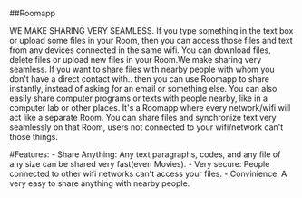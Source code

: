##Roomapp

WE MAKE SHARING VERY SEAMLESS. 
If you type something in the text box or upload some files in your Room, then you can access those files and text from any devices connected in the same wifi. 
You can download files, delete files or upload new files in your Room.We make sharing very seamless. 
If you want to share files with nearby people with whom you don't have a direct contact with.. then you can use Roomapp to share instantly, instead of asking for an email or something else. 
You can also easily share computer programs or texts with people nearby, like in a computer lab or other places. 
It's a Roomapp where every network/wifi will act like a separate Room. 
You can share files and synchronize text very seamlessly on that Room, users not connected to your wifi/network can't those things.




#Features:
	- Share Anything: Any text paragraphs, codes, and any file of any size can be shared very fast(even Movies).
        - Very secure: People connected to other wifi networks can't access your files.
        - Convinience: A very easy to share anything with nearby people.
